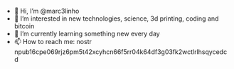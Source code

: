 - 👋 Hi, I’m @marc3linho
- 👀 I’m interested in new technologies, science, 3d printing, coding and bitcoin
- 🌱 I’m currently learning something new every day
- 📫 How to reach me: nostr npub16cpe069rjz6pm5t42xcyhcn66f5rr04k64df3g03fk2wctlrlhsqycedcd

<!---
marc3linho/marc3linho is a ✨ special ✨ repository because its `README.md` (this file) appears on your GitHub profile.
You can click the Preview link to take a look at your changes.
--->
